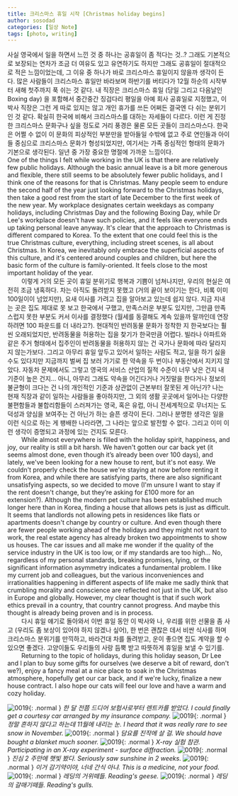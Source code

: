 ```yaml
---
title: 크리스마스 휴일 시작 [Christmas holiday begins]
author: sosodad
categories: [일상 Note]
tags: [photo, writing]
---
```


사실 영국에서 일을 하면서 느낀 것 중 하나는 공휴일이 좀 적다는 것..? 그래도 기본적으로 보장되는 연차가 조금 더 여유도 있고 유연하기도 하지만 그래도 공휴일이 절대적으로 적은 느낌이었는데, 그 이유 중 하나가 바로 크리스마스 휴일이지 않을까 생각이 든다. 많은 사람들이 크리스마스 휴일만 바라보며 하반기를 버티다가 12월 하순의 시작부터 새해 첫주까지 푹 쉬는 것 같다. 내 직장은 크리스마스 휴일 (당일 그리고 다음날인 Boxing day) 을 포함해서 중간중간 징검다리 평일을 아예 회사 공휴일로 지정했고, 이 박사 직장은 그런 게 따로 있지는 않고 개인 휴가를 쓰든 어쩌든 결국엔 다 쉬는 분위기인 것 같다. 확실히 한국에 비해서 크리스마스를 대하는 자세들이 다르다. 이런 게 진정한 크리스마스 문화구나 싶을 정도로 거리 풍경은 물론 모든 곳들이 크리스마스다. 한국은 어쩔 수 없이 이 문화의 피상적인 부분만을 받아들일 수밖에 없고 주로 연인들과 아이들 중심으로 크리스마스 문화가 형성되었지만, 여기서는 가족 중심적인 형태의 문화가 기본으로 생각된다. 일년 중 가장 중요한 명절에 가까운 느낌이다.  
One of the things I felt while working in the UK is that there are relatively few public holidays. Although the basic annual leave is a bit more generous and flexible, there still seems to be absolutely fewer public holidays, and I think one of the reasons for that is Christmas. Many people seem to endure the second half of the year just looking forward to the Christmas holidays, then take a good rest from the start of late December to the first week of the new year. My workplace designates certain weekdays as company holidays, including Christmas Day and the following Boxing Day, while Dr Lee's workplace doesn't have such policies, and it feels like everyone ends up taking personal leave anyway. It's clear that the approach to Christmas is different compared to Korea. To the extent that one could feel this is the true Christmas culture, everything, including street scenes, is all about Christmas. In Korea, we inevitably only embrace the superficial aspects of this culture, and it's centered around couples and children, but here the basic form of the culture is family-oriented. It feels close to the most important holiday of the year.  
&nbsp;&nbsp;&nbsp;&nbsp;&nbsp;&nbsp;&nbsp;&nbsp;이렇게 거의 모든 곳이 휴일 분위기로 행복과 기쁨이 넘쳐나지만, 우리의 현실은 여전히 조금 냉혹하다. 차는 아직도 돌려받지 못했고 (거의 끝이 보이기는 한다, 비록 이미 100일이이 넘었지만), 요새 이사를 가려고 집을 알아보고 있는데 쉽지 않다. 지금 지내는 곳은 집도 제대로 못 보고 한국에서 구했고, 만족스러운 부분도 있지만, 그만큼 만족스럽지 못한 부분도 커서 이사를 결정했다 (월세를 동결해도 계속 있을까 말까인데 연장하려면 100 파운드를 더 내라고?). 현대적인 반려동물 문화가 정착한 지 한국보다는 훨씬 오래되었지만, 반려동물을 허용하는 집을 찾기가 한국만큼 어렵다. 빌라나 아파트와 같은 주거 형태에서 집주인이 반려동물을 허용하지 않는 건 국가나 문화에 따라 달라지지 않는가보다. 그리고 아무리 휴일 앞두고 있어서 일하는 사람도 적고, 일을 하기 싫을 수도 있다지만 지금까지 벌써 집 보러 가기로 한 약속을 두 번이나 부동산에서 지키지 않았다. 자동차 문제에서도 그렇고 영국의 서비스 산업의 질적 수준이 너무 낮은 건지 내 기준이 높은 건지... 아니, 아무리 그래도 약속을 어긴다거나 거짓말을 한다거나 정보의 불균형이 크다는 건 나의 개인적인 기준과 상관없이 근본부터 잘못된 게 아닌가? 나는 현재 직장과 같이 일하는 사람들을 좋아하지만, 그 외의 생활 곳곳에서 일어나는 다양한 불편함들과 불합리함들이 스러져가는 영국, 혹은 유럽, 아니 전세계적으로 무너지는 도덕성과 양심을 보여주는 건 아닌가 하는 슬픈 생각이 든다. 그러나 분명한 생각은 일을 이런 식으로 하는 게 팽배한 나라라면, 그 나라는 앞으로 발전할 수 없다. 그리고 이미 이런 생각이 증명되고 과정에 있는 건지도 모른다.  
&nbsp;&nbsp;&nbsp;&nbsp;&nbsp;&nbsp;&nbsp;&nbsp;While almost everywhere is filled with the holiday spirit, happiness, and joy, our reality is still a bit harsh. We haven't gotten our car back yet (it seems almost done, even though it’s already been over 100 days), and lately, we've been looking for a new house to rent, but it's not easy. We couldn't properly check the house we're staying at now before renting it from Korea, and while there are satisfying parts, there are also significant unsatisfying aspects, so we decided to move (I'm unsure I want to stay if the rent doesn't change, but they’re asking for £100 more for an extension?). Although the modern pet culture has been established much longer here than in Korea, finding a house that allows pets is just as difficult. It seems that landlords not allowing pets in residences like flats or apartments doesn't change by country or culture. And even though there are fewer people working ahead of the holidays and they might not want to work, the real estate agency has already broken two appointments to show us houses. The car issues and all make me wonder if the quality of the service industry in the UK is too low, or if my standards are too high... No, regardless of my personal standards, breaking promises, lying, or the significant information asymmetry indicates a fundamental problem. I like my current job and colleagues, but the various inconveniences and irrationalities happening in different aspects of life make me sadly think that crumbling morality and conscience are reflected not just in the UK, but also in Europe and globally. However, my clear thought is that if such work ethics prevail in a country, that country cannot progress. And maybe this thought is already being proven and is in process.  
&nbsp;&nbsp;&nbsp;&nbsp;&nbsp;&nbsp;&nbsp;&nbsp;다시 휴일 얘기로 돌아와서 이번 휴일 동안 이 박사와 나, 우리를 위한 선물을 좀 사고 (우리도 좀 보상이 있어야 하지 않겠나 싶어), 한 번은 괜찮은 데서 비싼 식사를 하며 크리스마스 분위기를 만끽하고, 바라건대 차를 돌려받고, 운이 좋으면 집도 계약을 할 수 있으면 좋겠다. 고양이들도 우리들의 사랑 듬뿍 받고 따뜻하게 휴일을 보낼 수 있기를.  
&nbsp;&nbsp;&nbsp;&nbsp;&nbsp;&nbsp;&nbsp;&nbsp;Returning to the topic of holidays, during this holiday season, Dr Lee and I plan to buy some gifts for ourselves (we deserve a bit of reward, don't we?), enjoy a fancy meal at a nice place to soak in the Christmas atmosphere, hopefully get our car back, and if we're lucky, finalize a new house contract. I also hope our cats will feel our love and have a warm and cozy holiday.  

![0019](https://1drv.ms/i/c/f96de3eae83811fb/IQQAifUhQxKXRaaUIN7OFRDbAexUiFnaUhevoOtc93cUXcs?width=1024){: .normal }
_한 달 전쯤 드디어 보험사로부터 렌트카를 받았다. I could finally get a courtesy car arranged by my insurance company._
![0019](https://1drv.ms/i/c/f96de3eae83811fb/IQQrYZ54JDM5TpbixlwDq6slAbLThi1fnVEzz3fO7JqgFbs?width=1024){: .normal }
_정말 흔하지 않다고 하는데 11월에 내리는 눈. I heard that it was really rare to see snow in November._
![0019](https://1drv.ms/i/c/f96de3eae83811fb/IQQbH33ceXtJRqqvUtqh77ruAb8K0_3HX-evZ0UGOhdRkBA?height=1024){: .normal }
_담요를 진작에 살 걸. We should have bought a blanket much sooner._
![0019](https://1drv.ms/i/c/f96de3eae83811fb/IQTvNJPFB51HS4o5Bcubc7eTAdbmAvdyn57hVDb67DvQbu8?height=1024){: .normal }
_X-ray 실험 참관. Participating in an X-ray experiment - surface diffraction._
![0019](https://1drv.ms/i/c/f96de3eae83811fb/IQTOz9RC1c4FSrpc-AEANklUAVHlxpF4mr0GTmHPPNv9FT8?width=1024){: .normal }
_진심 2 주만에 햇빛 봤다. Seriously saw sunshine in 2 weeks._
![0019](https://1drv.ms/i/c/f96de3eae83811fb/IQTNAdzneVzUTIR6q1O0yxECARZdtdSXaywESgRKiDj0iSY?height=1024){: .normal }
_이거 감기약이야, 너네 간식 아냐. This is a medicine, not your food._
![0019](https://1drv.ms/i/c/f96de3eae83811fb/IQQx5CkuVpM8SbYRMLawmUEbAdOMfCV6F3MDdL-nE87ggt8?width=1024){: .normal }
_레딩의 거위떼들. Reading's geese._
![0019](https://1drv.ms/i/c/f96de3eae83811fb/IQQbV97ZMSImRpDn5T70IngWAabFagEYQY79L60kKoh3heM?width=1024){: .normal }
_레딩의 갈매기떼들. Reading's gulls._